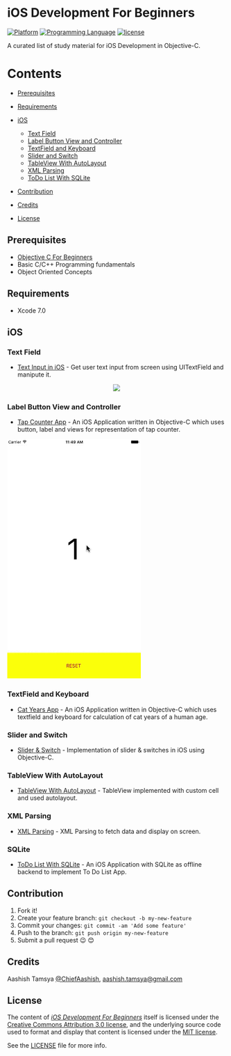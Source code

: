 # iOS Development For Beginners

<!---
Created by Aashish Tamsya on 16/08/16.
Copyright © 2016 Aashish Tamsya. All rights reserved.
-->

[![Platform](https://img.shields.io/badge/platform-ios-lightgrey.svg)]()
[![Programming Language](https://img.shields.io/badge/language-objective--c-ff69b4.svg)]()
[![license](https://img.shields.io/github/license/mashape/apistatus.svg?maxAge=2592000)](/LICENSE.md)

A curated list of study material for iOS Development in Objective-C.


# Contents

-	[Prerequisites](#prerequisites)
-	[Requirements](#requirements)
-	[iOS](#ios)
	-	[Text Field](#text-field)
	-	[Label Button View and Controller](#label-button-view-and-controller)
	-	[TextField and Keyboard](#textField-and-eyboard)
	-	[Slider and Switch](#slider-and-switch)
	-	[TableView With AutoLayout](#tableview-with-autoLayout)
	-	[XML Parsing](#xml-parsing)
	-	[ToDo List With SQLite](#todo-list-with-sqlite)
	
	
-	[Contribution](#contribution)
-	[Credits](#credits)
-	[License](#license)

## Prerequisites

*	[Objective C For Beginners](https://github.com/aashishtamsya/Objective-C-For-Beginners)
*	Basic C/C++ Programming fundamentals
*	Object Oriented Concepts

## Requirements

* Xcode 7.0

## iOS

<!---
Created by Aashish Tamsya on 16/08/16.
Copyright © 2016 Aashish Tamsya. All rights reserved.
-->

### Text Field 

*	[Text Input in iOS](https://github.com/aashishtamsya/Text-Input-in-iOS) - Get user text input from screen using UITextField and manipute it.

<div style="text-align:center"><img src="https://github.com/aashishtamsya/iOS-Developement-For-Beginners/blob/master/Resources/ATTextInputDemo.gif" width="210"></div>


### Label Button View and Controller

*	[Tap Counter App](https://github.com/aashishtamsya/Tap-Counter-ObjC) - An iOS Application written in Objective-C which uses button, label and views for representation of tap counter.

![Tap Counter App DEMO](/Resources/ATTapCounter.gif)

### TextField and Keyboard

*	[Cat Years App](https://github.com/aashishtamsya/CatYears) - An iOS Application written in Objective-C which uses textfield and keyboard for calculation of cat years of a human age.

### Slider and Switch

*	[Slider & Switch](https://github.com/aashishtamsya/Sliders-Switch) - Implementation of slider & switches in iOS using Objective-C. 

### TableView With AutoLayout

*	[TableView With AutoLayout](https://github.com/aashishtamsya/TableView-With-AutoLayout) - TableView implemented with custom cell and used autolayout. 

### XML Parsing

*	[XML Parsing](https://github.com/aashishtamsya/XML-Parsing) - XML Parsing to fetch data and display on screen. 

### SQLite

*	[ToDo List With SQLite](https://github.com/aashishtamsya/ToDo-List-Using-SQLite) - An iOS Application with SQLite as offline backend to implement To Do List App. 


## Contribution

1. Fork it!
2. Create your feature branch: `git checkout -b my-new-feature`
3. Commit your changes: `git commit -am 'Add some feature'`
4. Push to the branch: `git push origin my-new-feature`
5. Submit a pull request 😉 😊


## Credits

Aashish Tamsya [@ChiefAashish](https://www.twitter.com/chiefaashish),
aashish.tamsya@gmail.com

## License

The content of [*iOS Development For Beginners*](https://github.com/aashishtamsya/iOS-Developement-Course) itself is licensed under the [Creative Commons Attribution 3.0 license](https://creativecommons.org/licenses/by/3.0/us/deed.en_US), and the underlying source code used to format and display that content is licensed under the [MIT license](https://opensource.org/licenses/mit-license.php).

See the [LICENSE](LICENSE.md) file for more info.